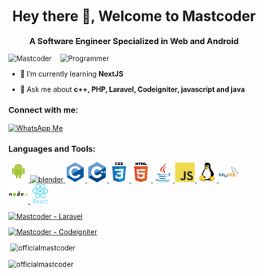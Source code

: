 <h1 align="center">Hey there 👋, Welcome to Mastcoder </h1>
<h3 align="center">A Software Engineer Specialized in Web and Android </h3>
<img align="right" alt="Programmer" width="400" src="https://user-images.githubusercontent.com/48166328/87433509-02119980-c607-11ea-8285-f1136a57d3d2.gif">

<p align="left"> <img src="https://komarev.com/ghpvc/?username=officialmastcoder&label=Profile%20views&color=blueviolet&style=flat" alt="Mastcoder" /> </p>

- 🌱 I’m currently learning **NextJS**

- 💬 Ask me about **c++, PHP, Laravel, Codeigniter, javascript and java**

<h3 align="left">Connect with me:</h3>
<p align="left">
<a href="https://api.whatsapp.com/send/?phone=+15395001134&text=Hi,%20I%20am%20from%20your%20Git%20Profile%20i%20need%20co%20connect%20with%20you&type=phone_number&app_absent=0" target="_blank"><img align="center" src="https://raw.githubusercontent.com/rahuldkjain/github-profile-readme-generator/master/src/images/icons/Social/whatsapp.svg" alt="WhatsApp Me" height="30" width="40" /></a>
</p>

<h3 align="left">Languages and Tools:</h3>
<p align="left"> <a href="https://developer.android.com" target="_blank" rel="noreferrer"> <img src="https://raw.githubusercontent.com/devicons/devicon/master/icons/android/android-original-wordmark.svg" alt="android" width="40" height="40"/> </a> <a href="https://www.blender.org/" target="_blank" rel="noreferrer"> <img src="https://download.blender.org/branding/community/blender_community_badge_white.svg" alt="blender" width="40" height="40"/> </a> <a href="https://www.cprogramming.com/" target="_blank" rel="noreferrer"> <img src="https://raw.githubusercontent.com/devicons/devicon/master/icons/c/c-original.svg" alt="c" width="40" height="40"/> </a> <a href="https://www.w3schools.com/cpp/" target="_blank" rel="noreferrer"> <img src="https://raw.githubusercontent.com/devicons/devicon/master/icons/cplusplus/cplusplus-original.svg" alt="cplusplus" width="40" height="40"/> </a> <a href="https://www.w3schools.com/css/" target="_blank" rel="noreferrer"> <img src="https://raw.githubusercontent.com/devicons/devicon/master/icons/css3/css3-original-wordmark.svg" alt="css3" width="40" height="40"/> </a> <a href="https://www.w3.org/html/" target="_blank" rel="noreferrer"> <img src="https://raw.githubusercontent.com/devicons/devicon/master/icons/html5/html5-original-wordmark.svg" alt="html5" width="40" height="40"/> </a> <a href="https://www.java.com" target="_blank" rel="noreferrer"> <img src="https://raw.githubusercontent.com/devicons/devicon/master/icons/java/java-original.svg" alt="java" width="40" height="40"/> </a> <a href="https://developer.mozilla.org/en-US/docs/Web/JavaScript" target="_blank" rel="noreferrer"> <img src="https://raw.githubusercontent.com/devicons/devicon/master/icons/javascript/javascript-original.svg" alt="javascript" width="40" height="40"/> </a> <a href="https://www.linux.org/" target="_blank" rel="noreferrer"> <img src="https://raw.githubusercontent.com/devicons/devicon/master/icons/linux/linux-original.svg" alt="linux" width="40" height="40"/> </a> <a href="https://www.mysql.com/" target="_blank" rel="noreferrer"> <img src="https://raw.githubusercontent.com/devicons/devicon/master/icons/mysql/mysql-original-wordmark.svg" alt="mysql" width="40" height="40"/> </a> <a href="https://nodejs.org" target="_blank" rel="noreferrer"> <img src="https://raw.githubusercontent.com/devicons/devicon/master/icons/nodejs/nodejs-original-wordmark.svg" alt="nodejs" width="40" height="40"/> </a> <a href="https://reactjs.org/" target="_blank" rel="noreferrer"> <img src="https://raw.githubusercontent.com/devicons/devicon/master/icons/react/react-original-wordmark.svg" alt="react" width="40" height="40"/> </a> 
  
<a href="https://laravel.com/" ><img  width="40" src="https://static-00.iconduck.com/assets.00/laravel-icon-497x512-uwybstke.png" alt="Mastcoder - Laravel"></a>
</p>
<a href="https://codeigniter.com/" ><img  width="40" src="https://cdn.iconscout.com/icon/free/png-256/free-codeigniter-4-1175201.png" alt="Mastcoder - Codeigniter"></a>
</p>

<p>&nbsp;<img align="center" src="https://github-readme-stats.vercel.app/api?username=officialmastcoder&show_icons=true&locale=en" alt="officialmastcoder" /></p>

<p><img align="center" src="https://github-readme-streak-stats.herokuapp.com/?user=officialmastcoder&" alt="officialmastcoder" /></p>
